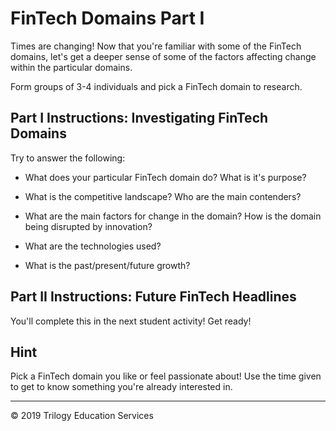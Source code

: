 # FinTech Domains Part I

Times are changing! Now that you're familiar with some of the FinTech domains, let's get a deeper sense of some of the factors affecting change within the particular domains.

Form groups of 3-4 individuals and pick a FinTech domain to research.

## Part I Instructions: Investigating FinTech Domains

Try to answer the following:

* What does your particular FinTech domain do? What is it's purpose?

* What is the competitive landscape? Who are the main contenders?

* What are the main factors for change in the domain? How is the domain being disrupted by innovation?

* What are the technologies used?

* What is the past/present/future growth?

## Part II Instructions: Future FinTech Headlines

You'll complete this in the next student activity! Get ready!

## Hint

Pick a FinTech domain you like or feel passionate about! Use the time given to get to know something you're already interested in.

---

© 2019 Trilogy Education Services
